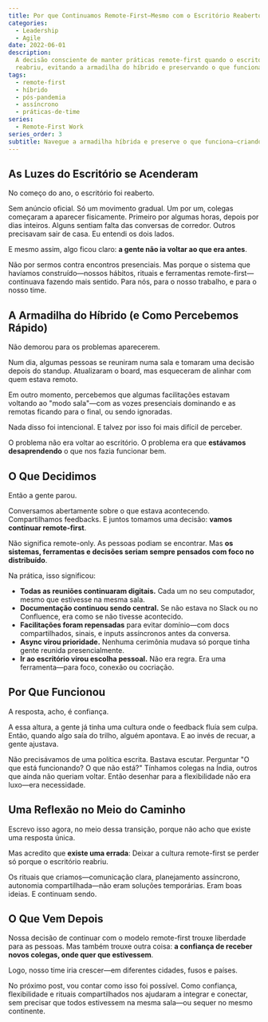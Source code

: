 ```yaml
---
title: Por que Continuamos Remote-First—Mesmo com o Escritório Reaberto
categories:
  - Leadership
  - Agile
date: 2022-06-01
description:
  A decisão consciente de manter práticas remote-first quando o escritório
  reabriu, evitando a armadilha do híbrido e preservando o que funcionava.
tags:
  - remote-first
  - híbrido
  - pós-pandemia
  - assíncrono
  - práticas-de-time
series:
  - Remote-First Work
series_order: 3
subtitle: Navegue a armadilha híbrida e preserve o que funciona—criando sistemas para colaboração distribuída mesmo quando o escritório reabre
---
```


## As Luzes do Escritório se Acenderam

No começo do ano, o escritório foi reaberto.

Sem anúncio oficial. Só um movimento gradual. Um por um, colegas começaram a aparecer fisicamente. Primeiro por algumas horas, depois por dias inteiros. Alguns sentiam falta das conversas de corredor. Outros precisavam sair de casa. Eu entendi os dois lados.

E mesmo assim, algo ficou claro: **a gente não ia voltar ao que era antes**.

Não por sermos contra encontros presenciais. Mas porque o sistema que havíamos construído—nossos hábitos, rituais e ferramentas remote-first—continuava fazendo mais sentido. Para nós, para o nosso trabalho, e para o nosso time.

## A Armadilha do Híbrido (e Como Percebemos Rápido)

Não demorou para os problemas aparecerem.

Num dia, algumas pessoas se reuniram numa sala e tomaram uma decisão depois do standup. Atualizaram o board, mas esqueceram de alinhar com quem estava remoto.

Em outro momento, percebemos que algumas facilitações estavam voltando ao "modo sala"—com as vozes presenciais dominando e as remotas ficando para o final, ou sendo ignoradas.

Nada disso foi intencional. E talvez por isso foi mais difícil de perceber.

O problema não era voltar ao escritório. O problema era que **estávamos desaprendendo** o que nos fazia funcionar bem.

## O Que Decidimos

Então a gente parou.

Conversamos abertamente sobre o que estava acontecendo.
Compartilhamos feedbacks.
E juntos tomamos uma decisão: **vamos continuar remote-first**.

Não significa remote-only. As pessoas podiam se encontrar. Mas **os sistemas, ferramentas e decisões seriam sempre pensados com foco no distribuído**.

Na prática, isso significou:

- **Todas as reuniões continuaram digitais.** Cada um no seu computador, mesmo que estivesse na mesma sala.
- **Documentação continuou sendo central.** Se não estava no Slack ou no Confluence, era como se não tivesse acontecido.
- **Facilitações foram repensadas** para evitar domínio—com docs compartilhados, sinais, e inputs assíncronos antes da conversa.
- **Async virou prioridade.** Nenhuma cerimônia mudava só porque tinha gente reunida presencialmente.
- **Ir ao escritório virou escolha pessoal.** Não era regra. Era uma ferramenta—para foco, conexão ou cocriação.

## Por Que Funcionou

A resposta, acho, é confiança.

A essa altura, a gente já tinha uma cultura onde o feedback fluía sem culpa.
Então, quando algo saía do trilho, alguém apontava.
E ao invés de recuar, a gente ajustava.

Não precisávamos de uma política escrita. Bastava escutar.
Perguntar "O que está funcionando? O que não está?"
Tínhamos colegas na Índia, outros que ainda não queriam voltar.
Então desenhar para a flexibilidade não era luxo—era necessidade.

## Uma Reflexão no Meio do Caminho

Escrevo isso agora, no meio dessa transição, porque não acho que existe uma resposta única.

Mas acredito que **existe uma errada**:
Deixar a cultura remote-first se perder só porque o escritório reabriu.

Os rituais que criamos—comunicação clara, planejamento assíncrono, autonomia compartilhada—não eram soluções temporárias.
Eram boas ideias.
E continuam sendo.

## O Que Vem Depois

Nossa decisão de continuar com o modelo remote-first trouxe liberdade para as pessoas.
Mas também trouxe outra coisa: **a confiança de receber novos colegas, onde quer que estivessem**.

Logo, nosso time iria crescer—em diferentes cidades, fusos e países.

No próximo post, vou contar como isso foi possível.
Como confiança, flexibilidade e rituais compartilhados nos ajudaram a integrar e conectar,
sem precisar que todos estivessem na mesma sala—ou sequer no mesmo continente.
